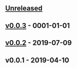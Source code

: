<a name="unreleased"></a>
## [Unreleased]


<a name="v0.0.3"></a>
## [v0.0.3] - 0001-01-01

<a name="v0.0.2"></a>
## [v0.0.2] - 2019-07-09

<a name="v0.0.1"></a>
## v0.0.1 - 2019-04-10

[Unreleased]: https://github.com/binbashar/terraform-aws-pritunl-openvpn/compare/v0.0.3...HEAD
[v0.0.3]: https://github.com/binbashar/terraform-aws-pritunl-openvpn/compare/v0.0.2...v0.0.3
[v0.0.2]: https://github.com/binbashar/terraform-aws-pritunl-openvpn/compare/v0.0.1...v0.0.2
